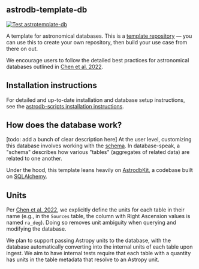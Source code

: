 astrodb-template-db
---------------------------

[![Test astrotemplate-db](https://github.com/astrodbtoolkit/astrotemplate-db/actions/workflows/run_tests.yml/badge.svg)](https://github.com/astrodbtoolkit/astrotemplate-db/actions/workflows/run_tests.yml)


A template for astronomical databases. This is a [template repository](https://docs.github.com/en/repositories/creating-and-managing-repositories/creating-a-template-repository) — you can use this to create your own repository, then build your use case from there on out.

We encourage users to follow the detailed best practices for astronomical databases outlined in [Chen et al. 2022](https://iopscience.iop.org/article/10.3847/1538-4365/ac6268).


Installation instructions
---------------------------
For detailed and up-to-date installation and database setup instructions, see the [astrodb-scripts installation instructions](https://astrodb-scripts.readthedocs.io/en/latest/pages/installation.html).


How does the database work?
---------------------------
[todo: add a bunch of clear description here]
At the user level, customizing this database involves working with the [schema](https://github.com/astrodbtoolkit/astrotemplate-db/blob/master/src/astrotemplate/schema.py). In database-speak, a "schema" describes how various "tables" (aggregates of related data) are related to one another.

Under the hood, this template leans heavily on [AstrodbKit](https://github.com/astrodbtoolkit/AstrodbKit), a codebase built on [SQLAlchemy](https://www.sqlalchemy.org/).

Units
---------------------------
Per [Chen et al. 2022](https://iopscience.iop.org/article/10.3847/1538-4365/ac6268), we explicitly define the units
for each table in their name (e.g., in the `Sources` table, the column with Right Ascension values
is named `ra_deg`). Doing so removes unit ambiguity when querying and modifying the database.

We plan to support passing Astropy units to the database, with the database  automatically converting into the
internal units of each table upon ingest. We aim to have internal tests require that each table with a quantity
has units in the table metadata that resolve to an Astropy unit.